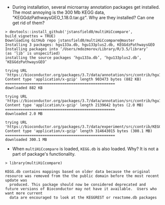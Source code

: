 - During installation, several microarray annotation packages get installed. The most annoying is the 300 Mb KEGG data, "KEGGdzPathwaysGEO_1.18.0.tar.gz". Why are they installed? Can one get rid of them?

```
> devtools::install_github('jstansfield0/multiHiCcompare', build_vignettes = TRUE)
Downloading GitHub repo jstansfield0/multiHiCcompare@master
Installing 3 packages: hgu133a.db, hgu133plus2.db, KEGGdzPathwaysGEO
Installing packages into ‘/Users/mdozmorov/Library/R/3.5/library’
(as ‘lib’ is unspecified)
installing the source packages ‘hgu133a.db’, ‘hgu133plus2.db’, ‘KEGGdzPathwaysGEO’

trying URL 'https://bioconductor.org/packages/3.7/data/annotation/src/contrib/hgu133a.db_3.2.3.tar.gz'
Content type 'application/x-gzip' length 903473 bytes (882 KB)
==================================================
downloaded 882 KB

trying URL 'https://bioconductor.org/packages/3.7/data/annotation/src/contrib/hgu133plus2.db_3.2.3.tar.gz'
Content type 'application/x-gzip' length 2139642 bytes (2.0 MB)
==================================================
downloaded 2.0 MB

trying URL 'https://bioconductor.org/packages/3.7/data/experiment/src/contrib/KEGGdzPathwaysGEO_1.18.0.tar.gz'
Content type 'application/x-gzip' length 314643015 bytes (300.1 MB)
==================================================
downloaded 300.1 MB
```

- When `multiHiCcompare` is loaded, `KEGG.db` is also loaded. Why? It is not a part of package's functionality.

```
> library(multiHiCcompare)

KEGG.db contains mappings based on older data because the original resource was removed from the the public domain before the most recent update was
  produced. This package should now be considered deprecated and future versions of Bioconductor may not have it available.  Users who want more current
  data are encouraged to look at the KEGGREST or reactome.db packages
```